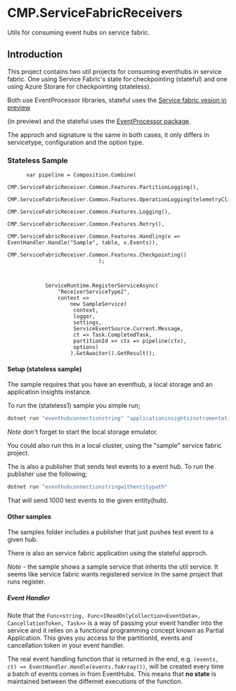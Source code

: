 # CMP.ServiceFabricReceivers
Utils for consuming event hubs on service fabric.

## Introduction

This project contains two util projects for consuming eventhubs in service fabric.
One using Service Fabric's state for checkpointing (stateful) and one using Azure Storare for checkpointing (stateless).

Both use EventProcessor libraries, stateful uses the [Service fabric vesion 
in preview](https://www.nuget.org/packages/Microsoft.Azure.EventHubs.ServiceFabricProcessor/)

(in preview) and the stateful uses the  [EventProcessor package](https://www.nuget.org/packages/Microsoft.Azure.EventHubs.Processor/).

The approch and signature is the same in both cases, it only differs in servicetype, configuration and the option type.

### Stateless Sample

          var pipeline = Composition.Combine(
                                 CMP.ServiceFabricReceiver.Common.Features.PartitionLogging(),
                                 CMP.ServiceFabricReceiver.Common.Features.OperationLogging(telemetryClient),
                                 CMP.ServiceFabricReceiver.Common.Features.Logging(),
                                 CMP.ServiceFabricReceiver.Common.Features.Retry(),
                                 CMP.ServiceFabricReceiver.Common.Features.Handling(x => EventHandler.Handle("Sample", table, x.Events)),
                                 CMP.ServiceFabricReceiver.Common.Features.Checkpointing()
                                 );



                ServiceRuntime.RegisterServiceAsync(
                    "ReceiverServiceType2",
                    context =>
                        new SampleService(
                         context,
                         logger,
                         settings,
                         ServiceEventSource.Current.Message,
                         ct => Task.CompletedTask,
                         partitionId => ctx => pipeline(ctx),
                         options)
                        ).GetAwaiter().GetResult();

#### Setup (stateless sample)

The sample requires that you have an eventhub, a local storage and an application insights instance.

To run the (stateless1) sample you simple run;

```sh
dotnet run "eventhubconnectionstring" "applicationinsightsinstrumentationkey"
```

*Note* don't forget to start the local storage emulator.

You could also run this in a local cluster, using the "sample" service fabric project.

The is also a publisher that sends test events to a event hub. To run the publisher use the following;

```sh
dotnet run "eventhubconnectionstringwithentitypath" 
```
That will send 1000 test events to the given entity(hub).

#### Other samples

The samples folder includes a publisher that just pushes test event to a given hub.

There is also an service fabric application using the stateful approch.

*Note* - the sample shows a sample service that inherits the util service. It seems like service fabric wants registered service in the same project that runs register.

##### Event Handler
Note that the `Func<string, Func<IReadOnlyCollection<EventData>, CancellationToken, Task>>` is a way of passing your event handler into the service and it relies on a functional programming concept known as Partial Application. This gives you access to the partitionId, events and cancellation token in your event handler.

The real event handling function that is returned in the end, e.g. `(events, ct) => EventHandler.Handle(events.ToArray())`, will be created every time a batch of events comes in from EventHubs. This means that **no state** is maintained between the differnet executions of the function.






